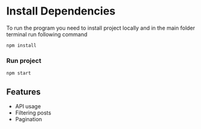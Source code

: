 # Install Dependencies
To run the program you need to install project locally and in the main folder terminal run following command
```
npm install
```
### Run project
```
npm start
```
## Features

- API usage
- Filtering posts
- Pagination
